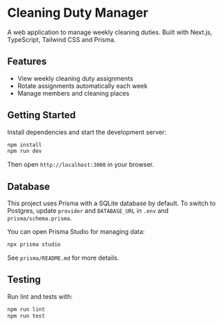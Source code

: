 # Cleaning Duty Manager

A web application to manage weekly cleaning duties. Built with Next.js, TypeScript, Tailwind CSS and Prisma.

## Features

- View weekly cleaning duty assignments
- Rotate assignments automatically each week
- Manage members and cleaning places

## Getting Started

Install dependencies and start the development server:

```bash
npm install
npm run dev
```

Then open `http://localhost:3000` in your browser.

## Database

This project uses Prisma with a SQLite database by default. To switch to Postgres, update `provider` and `DATABASE_URL` in `.env` and `prisma/schema.prisma`.

You can open Prisma Studio for managing data:

```bash
npx prisma studio
```

See `prisma/README.md` for more details.

## Testing

Run lint and tests with:

```bash
npm run lint
npm run test
```
